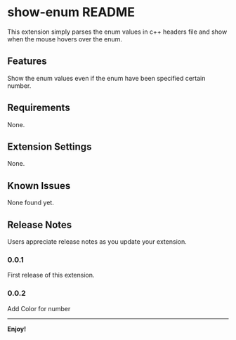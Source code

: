 # show-enum README

This extension simply parses the enum values in c++ headers file and show when the mouse hovers over the enum.

## Features

Show the enum values even if the enum have been specified certain number.

## Requirements

None.

## Extension Settings

None.

## Known Issues

None found yet.

## Release Notes

Users appreciate release notes as you update your extension.

### 0.0.1

First release of this extension.

### 0.0.2

Add Color for number

---

**Enjoy!**
